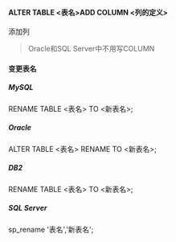 #### ALTER TABLE <表名>ADD COLUMN <列的定义>
添加列
>Oracle和SQL Server中不用写COLUMN

#### 变更表名
##### MySQL
RENAME TABLE <表名> TO <新表名>;
##### Oracle
ALTER TABLE <表名> RENAME TO <新表名>;
##### DB2
RENAME TABLE <表名> TO <新表名>;
##### SQL Server
sp_rename '表名','新表名';